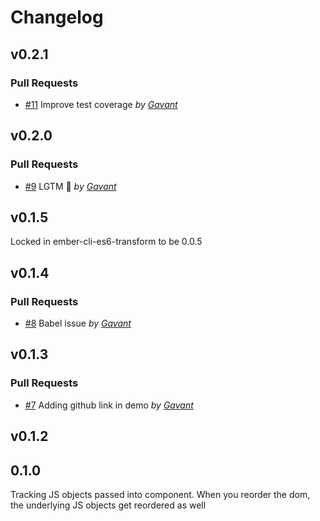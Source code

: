 Changelog
=========

## v0.2.1

### Pull Requests

- [#11](https://github.com/Gavant/ember-shopify-draggable/pull/11) Improve test coverage *by [Gavant](https://github.com/Gavant)*

## v0.2.0

### Pull Requests

- [#9](https://github.com/Gavant/ember-shopify-draggable/pull/9)  LGTM 🚀  *by [Gavant](https://github.com/Gavant)*

## v0.1.5
Locked in ember-cli-es6-transform to be 0.0.5

## v0.1.4

### Pull Requests

- [#8](https://github.com/Gavant/ember-shopify-draggable/pull/8)  Babel issue  *by [Gavant](https://github.com/Gavant)*

## v0.1.3

### Pull Requests

- [#7](https://github.com/Gavant/ember-shopify-draggable/pull/7)  Adding github link in demo  *by [Gavant](https://github.com/Gavant)*

## v0.1.2

## 0.1.0

Tracking JS objects passed into component.
When you reorder the dom, the underlying JS objects get reordered as well
